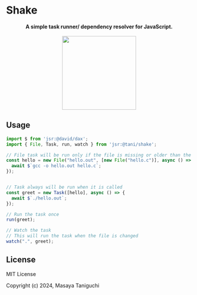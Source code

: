 # Shake

<p align="center">
  <strong>A simple task runner/ dependency resolver for JavaScript. </strong><br /><br />
  <img width="200" src="https://raw.githubusercontent.com/tani/shake/main/shake.avif" />
</p>

## Usage

```typescript
import $ from 'jsr:@david/dax';
import { File, Task, run, watch } from 'jsr:@tani/shake';

// File task will be run only if the file is missing or older than the dependencies
const hello = new File("hello.out", [new File("hello.c")], async () => {
  await $`gcc -o hello.out hello.c`;
});


// Task always will be run when it is called
const greet = new Task([hello], async () => {
  await $`./hello.out`;
});

// Run the task once
run(greet);

// Watch the task
// This will run the task when the file is changed
watch(".", greet);
```

## License

MIT License

Copyright (c) 2024, Masaya Taniguchi
